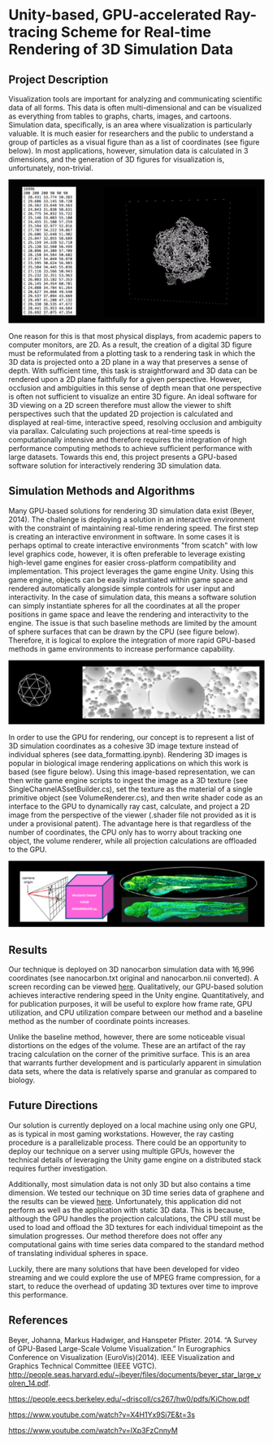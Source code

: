# Unity-based, GPU-accelerated Ray-tracing Scheme for Real-time Rendering of 3D Simulation Data

## Project Description
Visualization tools are important for analyzing and communicating scientific data of all forms. This data is often multi-dimensional and can be visualized as everything from tables to graphs, charts, images, and cartoons. Simulation data, specifically, is an area where visualization is particularly valuable. It is much easier for researchers and the public to understand a group of particles as a visual figure than as a list of coordinates (see figure below). In most applications, however, simulation data is calculated in 3 dimensions, and the generation of 3D figures for visualization is, unfortunately, non-trivial. 

![Unity screenshot](/application_new.png)

One reason for this is that most physical displays, from academic papers to computer monitors, are 2D. As a result, the creation of a digital 3D figure must be reformulated from a plotting task to a rendering task in which the 3D data is projected onto a 2D plane in a way that preserves a sense of depth. With sufficient time, this task is straightforward and 3D data can be rendered upon a 2D plane faithfully for a given perspective. However, occlusion and ambiguities in this sense of depth mean that one perspective is often not sufficient to visualize an entire 3D figure. An ideal software for 3D viewing on a 2D screen therefore must allow the viewer to shift perspectives such that the updated 2D projection is calculated and displayed at real-time, interactive speed, resolving occlusion and ambiguity via parallax. Calculating such projections at real-time speeds is computationally intensive and therefore requires the integration of high performance computing methods to achieve sufficient performance with large datasets. Towards this end, this project presents a GPU-based software solution for interactively rendering 3D simulation data.

## Simulation Methods and Algorithms
Many GPU-based solutions for rendering 3D simulation data exist (Beyer, 2014). The challenge is deploying a solution in an interactive environment with the constraint of maintaining real-time rendering speed. The first step is creating an interactive environment in software. In some cases it is perhaps optimal to create interactive environments "from scatch" with low level graphics code, however, it is often preferable to leverage existing high-level game engines for easier cross-platform compatibility and implementation. This project leverages the game engine Unity. Using this game engine, objects can be easily instantiated within game space and rendered automatically alongside simple controls for user input and interactivity. In the case of simulation data, this means a software solution can simply instantiate spheres for all the coordinates at all the proper positions in game space and leave the rendering and interactivity to the engine. The issue is that such baseline methods are limited by the amount of sphere surfaces that can be drawn by the CPU (see figure below). Therefore, it is logical to explore the integration of more rapid GPU-based methods in game environments to increase performance capability.

![Unity screenshot](/problem.png)

In order to use the GPU for rendering, our concept is to represent a list of 3D simulation coordinates as a cohesive 3D image texture instead of individual spheres (see data_formatting.ipynb). Rendering 3D images is popular in biological image rendering applications on which this work is based (see figure below). Using this image-based representation, we can then write game engine scripts to ingest the image as a 3D texture (see SingleChannelASsetBuilder.cs), set the texture as the material of a single primitive object (see VolumeRenderer.cs), and then write shader code as an interface to the GPU to dynamically ray cast, calculate, and project a 2D image from the perspective of the viewer (.shader file not provided as it is under a provisional patent). The advantage here is that regardless of the number of coordinates, the CPU only has to worry about tracking one object, the volume renderer, while all projection calculations are offloaded to the GPU.

![Unity screenshot](/solution.png)

## Results
Our technique is deployed on 3D nanocarbon simulation data with 16,996 coordinates (see nanocarbon.txt original and nanocarbon.nii converted). A screen recording can be viewed [here](https://youtu.be/X4H1Yx9Si7E). Qualitatively, our GPU-based solution achieves interactive rendering speed in the Unity engine. Quantitatively, and for publication purposes, it will be useful to explore how frame rate, GPU utilization, and CPU utilization compare between our method and a baseline method as the number of coordinate points increases. 

Unlike the baseline method, however, there are some noticeable visual distortions on the edges of the volume. These are an artifact of the ray tracing calculation on the corner of the primitive surface. This is an area that warrants further development and is particularly apparent in simulation data sets, where the data is relatively sparse and granular as compared to biology.

## Future Directions
Our solution is currently deployed on a local machine using only one GPU, as is typical in most gaming workstations. However, the ray casting procedure is a parallelizable process. There could be an opportunity to deploy our technique on a server using multiple GPUs, however the technical details of leveraging the Unity game engine on a distributed stack requires further investigation.

Additionally, most simulation data is not only 3D but also contains a time dimension. We tested our technique on 3D time series data of graphene and the results can be viewed [here](https://youtu.be/lXp3FzCnnyM). Unfortunately, this application did not perform as well as the application with static 3D data. This is because, although the GPU handles the projection calculations, the CPU still must be used to load and offload the 3D textures for each individual timepoint as the simulation progresses. Our method therefore does not offer any computational gains with time series data compared to the standard method of translating individual spheres in space. 

Luckily, there are many solutions that have been developed for video streaming and we could explore the use of MPEG frame compression, for a start, to reduce the overhead of updating 3D textures over time to improve this performance.


## References

Beyer, Johanna, Markus Hadwiger, and Hanspeter Pfister. 2014. “A Survey of GPU-Based Large-Scale Volume Visualization.” In Eurographics Conference on Visualization (EuroVis)(2014). IEEE Visualization and Graphics Technical Committee (IEEE VGTC). http://people.seas.harvard.edu/~jbeyer/files/documents/beyer_star_large_volren_14.pdf.

https://people.eecs.berkeley.edu/~driscoll/cs267/hw0/pdfs/KiChow.pdf

https://www.youtube.com/watch?v=X4H1Yx9Si7E&t=3s

https://www.youtube.com/watch?v=lXp3FzCnnyM
